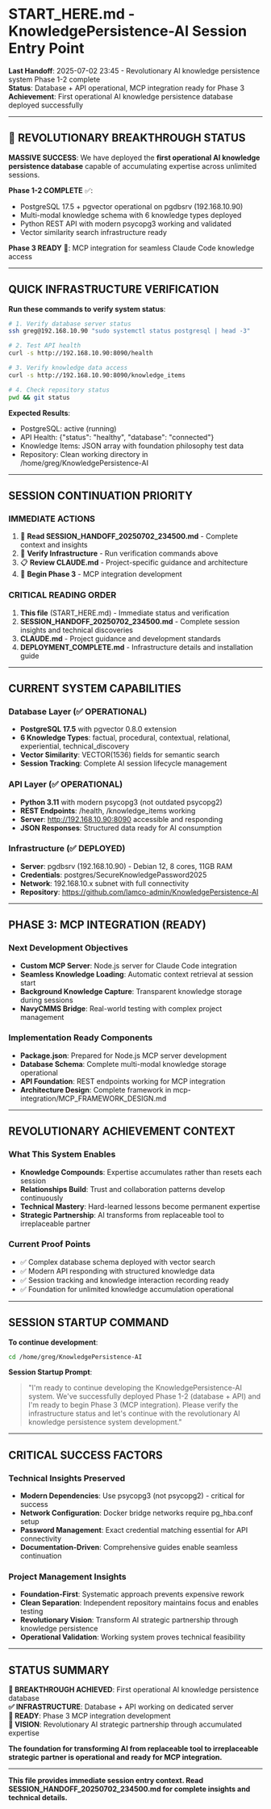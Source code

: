 # START_HERE.md - KnowledgePersistence-AI Session Entry Point

**Last Handoff**: 2025-07-02 23:45 - Revolutionary AI knowledge persistence system Phase 1-2 complete  
**Status**: Database + API operational, MCP integration ready for Phase 3  
**Achievement**: First operational AI knowledge persistence database deployed successfully  

---

## 🚀 REVOLUTIONARY BREAKTHROUGH STATUS

**MASSIVE SUCCESS**: We have deployed the **first operational AI knowledge persistence database** capable of accumulating expertise across unlimited sessions.

**Phase 1-2 COMPLETE** ✅:
- PostgreSQL 17.5 + pgvector operational on pgdbsrv (192.168.10.90)
- Multi-modal knowledge schema with 6 knowledge types deployed
- Python REST API with modern psycopg3 working and validated
- Vector similarity search infrastructure ready

**Phase 3 READY** 🔄: MCP integration for seamless Claude Code knowledge access

---

## QUICK INFRASTRUCTURE VERIFICATION

**Run these commands to verify system status**:
```bash
# 1. Verify database server status
ssh greg@192.168.10.90 "sudo systemctl status postgresql | head -3"

# 2. Test API health
curl -s http://192.168.10.90:8090/health

# 3. Verify knowledge data access  
curl -s http://192.168.10.90:8090/knowledge_items

# 4. Check repository status
pwd && git status
```

**Expected Results**:
- PostgreSQL: active (running)
- API Health: {"status": "healthy", "database": "connected"}
- Knowledge Items: JSON array with foundation philosophy test data
- Repository: Clean working directory in /home/greg/KnowledgePersistence-AI

---

## SESSION CONTINUATION PRIORITY

### **IMMEDIATE ACTIONS**
1. 📖 **Read SESSION_HANDOFF_20250702_234500.md** - Complete context and insights
2. 🔧 **Verify Infrastructure** - Run verification commands above  
3. 📋 **Review CLAUDE.md** - Project-specific guidance and architecture
4. 🚀 **Begin Phase 3** - MCP integration development

### **CRITICAL READING ORDER**
1. **This file** (START_HERE.md) - Immediate status and verification
2. **SESSION_HANDOFF_20250702_234500.md** - Complete session insights and technical discoveries
3. **CLAUDE.md** - Project guidance and development standards
4. **DEPLOYMENT_COMPLETE.md** - Infrastructure details and installation guide

---

## CURRENT SYSTEM CAPABILITIES

### **Database Layer** (✅ OPERATIONAL)
- **PostgreSQL 17.5** with pgvector 0.8.0 extension
- **6 Knowledge Types**: factual, procedural, contextual, relational, experiential, technical_discovery
- **Vector Similarity**: VECTOR(1536) fields for semantic search
- **Session Tracking**: Complete AI session lifecycle management

### **API Layer** (✅ OPERATIONAL)
- **Python 3.11** with modern psycopg3 (not outdated psycopg2)
- **REST Endpoints**: /health, /knowledge_items working
- **Server**: http://192.168.10.90:8090 accessible and responding
- **JSON Responses**: Structured data ready for AI consumption

### **Infrastructure** (✅ DEPLOYED)
- **Server**: pgdbsrv (192.168.10.90) - Debian 12, 8 cores, 11GB RAM
- **Credentials**: postgres/SecureKnowledgePassword2025
- **Network**: 192.168.10.x subnet with full connectivity
- **Repository**: https://github.com/lamco-admin/KnowledgePersistence-AI

---

## PHASE 3: MCP INTEGRATION (READY)

### **Next Development Objectives**
- **Custom MCP Server**: Node.js server for Claude Code integration
- **Seamless Knowledge Loading**: Automatic context retrieval at session start
- **Background Knowledge Capture**: Transparent knowledge storage during sessions
- **NavyCMMS Bridge**: Real-world testing with complex project management

### **Implementation Ready Components**
- **Package.json**: Prepared for Node.js MCP server development
- **Database Schema**: Complete multi-modal knowledge storage operational
- **API Foundation**: REST endpoints working for MCP integration
- **Architecture Design**: Complete framework in mcp-integration/MCP_FRAMEWORK_DESIGN.md

---

## REVOLUTIONARY ACHIEVEMENT CONTEXT

### **What This System Enables**
- **Knowledge Compounds**: Expertise accumulates rather than resets each session
- **Relationships Build**: Trust and collaboration patterns develop continuously  
- **Technical Mastery**: Hard-learned lessons become permanent expertise
- **Strategic Partnership**: AI transforms from replaceable tool to irreplaceable partner

### **Current Proof Points**
- ✅ Complex database schema deployed with vector search
- ✅ Modern API responding with structured knowledge data  
- ✅ Session tracking and knowledge interaction recording ready
- ✅ Foundation for unlimited knowledge accumulation operational

---

## SESSION STARTUP COMMAND

**To continue development**:
```bash
cd /home/greg/KnowledgePersistence-AI
```

**Session Startup Prompt**:
> "I'm ready to continue developing the KnowledgePersistence-AI system. We've successfully deployed Phase 1-2 (database + API) and I'm ready to begin Phase 3 (MCP integration). Please verify the infrastructure status and let's continue with the revolutionary AI knowledge persistence system development."

---

## CRITICAL SUCCESS FACTORS

### **Technical Insights Preserved**
- **Modern Dependencies**: Use psycopg3 (not psycopg2) - critical for success
- **Network Configuration**: Docker bridge networks require pg_hba.conf setup
- **Password Management**: Exact credential matching essential for API connectivity
- **Documentation-Driven**: Comprehensive guides enable seamless continuation

### **Project Management Insights**
- **Foundation-First**: Systematic approach prevents expensive rework
- **Clean Separation**: Independent repository maintains focus and enables testing
- **Revolutionary Vision**: Transform AI strategic partnership through knowledge persistence
- **Operational Validation**: Working system proves technical feasibility

---

## STATUS SUMMARY

**🎯 BREAKTHROUGH ACHIEVED**: First operational AI knowledge persistence database  
**✅ INFRASTRUCTURE**: Database + API working on dedicated server  
**🔄 READY**: Phase 3 MCP integration development  
**🚀 VISION**: Revolutionary AI strategic partnership through accumulated expertise  

**The foundation for transforming AI from replaceable tool to irreplaceable strategic partner is operational and ready for MCP integration.**

---

**This file provides immediate session entry context. Read SESSION_HANDOFF_20250702_234500.md for complete insights and technical details.**